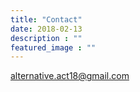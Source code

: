 ```yaml
---
title: "Contact"
date: 2018-02-13
description : ""
featured_image : ""
---
```


alternative.act18@gmail.com
